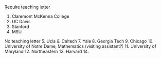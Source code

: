 Require teaching letter
1. Claremont McKenna College
2. UC Davis
3. Stanford
4. MSU

No teaching letter
5. Ucla
6. Caltech
7.  Yale
8. Georgia Tech
9. Chicago
10. University of Notre Dame, Mathematics (visiting assistant?)
11. University of Maryland 
12. Northeastern
13. Harvard
14. 
<!--stackedit_data:
eyJoaXN0b3J5IjpbMTQyMzc2ODAwMyw4NTYzNTQ2NywtNzg5Mz
A2MjU2LDE4MTUwODg4MjNdfQ==
-->